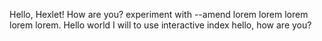 Hello, Hexlet! How are you?
experiment with --amend
lorem lorem lorem
lorem lorem. Hello world
I will to use interactive index
hello, how are you?
